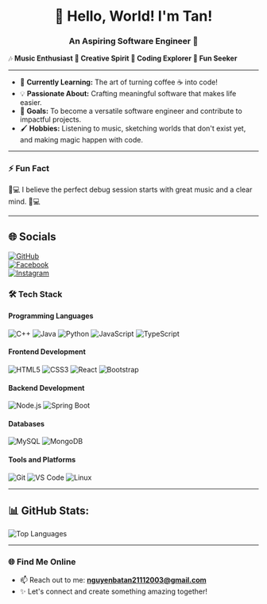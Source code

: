 
<h1 align="center">👋 Hello, World! I'm Tan!</h1>
<h3 align="center">An Aspiring Software Engineer 🚀</h3>

🎶 **Music Enthusiast 
🎨 Creative Spirit 
👾 Coding Explorer 
🎉 Fun Seeker**

---

- 🌱 **Currently Learning:** The art of turning coffee ☕ into code!  
- 💡 **Passionate About:** Crafting meaningful software that makes life easier.  
- 🎯 **Goals:** To become a versatile software engineer and contribute to impactful projects.  
- 🖌️ **Hobbies:** Listening to music, sketching worlds that don't exist yet, and making magic happen with code.  

---

### ⚡ **Fun Fact**
🎵💻 I believe the perfect debug session starts with great music and a clear mind. 🎵💻

---

## 🌐 Socials  
[![GitHub](https://img.shields.io/badge/GitHub-211F1F?style=for-the-badge&logo=github&logoColor=white)](https://github.com/nguyenbatan21112003)  
[![Facebook](https://img.shields.io/badge/Facebook-1877F2?style=for-the-badge&logo=facebook&logoColor=white)](https://www.facebook.com/newnguyen03)  
[![Instagram](https://img.shields.io/badge/Instagram-E4405F?style=for-the-badge&logo=instagram&logoColor=white)](https://www.instagram.com/newnguyen03/)  

### 🛠️ **Tech Stack**

#### **Programming Languages**
<p>
  <img src="https://img.shields.io/badge/C++-00599C?style=flat-square&logo=c%2B%2B&logoColor=white" alt="C++">
  <img src="https://img.shields.io/badge/Java-007396?style=flat-square&logo=java&logoColor=white" alt="Java">
  <img src="https://img.shields.io/badge/Python-3776AB?style=flat-square&logo=python&logoColor=white" alt="Python">
  <img src="https://img.shields.io/badge/JavaScript-F7DF1E?style=flat-square&logo=javascript&logoColor=black" alt="JavaScript">
  <img src="https://img.shields.io/badge/TypeScript-3178C6?style=flat-square&logo=typescript&logoColor=white" alt="TypeScript">
</p>

#### **Frontend Development**
<p>
  <img src="https://img.shields.io/badge/HTML5-E34F26?style=flat-square&logo=html5&logoColor=white" alt="HTML5">
  <img src="https://img.shields.io/badge/CSS3-1572B6?style=flat-square&logo=css3&logoColor=white" alt="CSS3">
  <img src="https://img.shields.io/badge/React-61DAFB?style=flat-square&logo=react&logoColor=black" alt="React">
  <img src="https://img.shields.io/badge/Bootstrap-7952B3?style=flat-square&logo=bootstrap&logoColor=white" alt="Bootstrap">
</p>

#### **Backend Development**
<p>
  <img src="https://img.shields.io/badge/Node.js-339933?style=flat-square&logo=nodedotjs&logoColor=white" alt="Node.js">
  <img src="https://img.shields.io/badge/Spring%20Boot-6DB33F?style=flat-square&logo=springboot&logoColor=white" alt="Spring Boot">
</p>

#### **Databases**
<p>
  <img src="https://img.shields.io/badge/MySQL-4479A1?style=flat-square&logo=mysql&logoColor=white" alt="MySQL">
  <img src="https://img.shields.io/badge/MongoDB-47A248?style=flat-square&logo=mongodb&logoColor=white" alt="MongoDB">
</p>

#### **Tools and Platforms**
<p>
  <img src="https://img.shields.io/badge/Git-F05032?style=flat-square&logo=git&logoColor=white" alt="Git">
  <img src="https://img.shields.io/badge/VS%20Code-007ACC?style=flat-square&logo=visualstudiocode&logoColor=white" alt="VS Code">
  <img src="https://img.shields.io/badge/Linux-FCC624?style=flat-square&logo=linux&logoColor=black" alt="Linux">
</p>

---


## 📊 GitHub Stats:

![Top Languages](https://github-readme-stats.vercel.app/api/top-langs/?username=nguyenbatan21112003&layout=compact&theme=dark)


---

### 🌐 **Find Me Online**
- 📫 Reach out to me: **[nguyenbatan21112003@gmail.com](mailto:nguyenbatan21112003@gmail.com)**
- ✨ Let's connect and create something amazing together!
